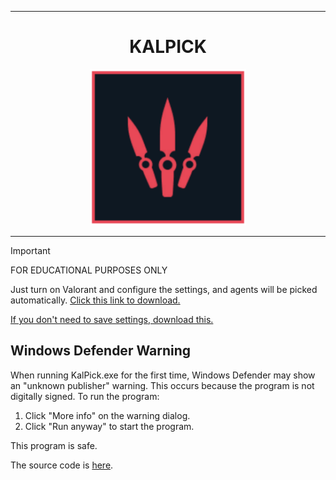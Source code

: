 <hr>
<h1 align="center">KALPICK</h1>
<div align="center">
  <img src="kalpick.png" border="0" width="250px" height="auto"><br>
  <hr>
</div>

> [!IMPORTANT]  
> FOR EDUCATIONAL PURPOSES ONLY
> 
Just turn on Valorant and configure the settings, and agents will be picked automatically.
[Click this link to download.](https://github.com/stark7k/valorant-instalock/releases/download/v2.5.0/kalpick.zip)

[If you don't need to save settings, download this.](https://github.com/stark7k/valorant-instalock/releases/download/v2.0.0/KalPick.exe)

## Windows Defender Warning

When running KalPick.exe for the first time, Windows Defender may show an "unknown publisher" warning. This occurs because the program is not digitally signed. To run the program:

1. Click "More info" on the warning dialog.
2. Click "Run anyway" to start the program.

This program is safe.

The source code is [here](https://github.com/stark7k/valorant-instalock/blob/main/src/main.py).
